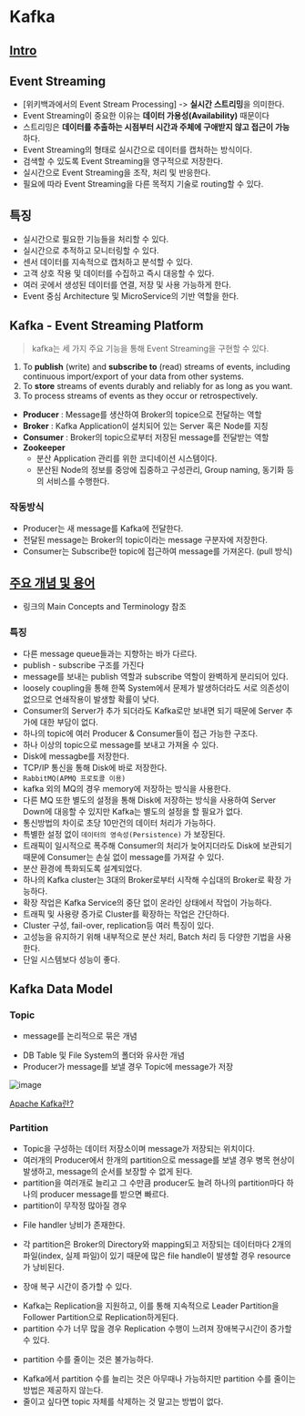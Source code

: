 # Kafka

## [Intro](https://kafka.apache.org/intro)

## Event Streaming

* [위키백과에서의 Event Stream Processing] -> **실시간 스트리밍**을 의미한다.
* Event Streaming이 중요한 이유는 **데이터 가용성(Availability)** 때문이다
* 스트리밍은 **데이터를 추출하는 시점부터 시간과 주체에 구애받지 않고 접근이 가능**하다.
* Event Streaming의 형태로 실시간으로 데이터를 캡처하는 방식이다.
* 검색할 수 있도록 Event Streaming을 영구적으로 저장한다.
* 실시간으로 Event Streaming을 조작, 처리 및 반응한다.
* 필요에 따라 Event Streaming을 다른 목적지 기술로 routing할 수 있다.

## 특징

* 실시간으로 필요한 기능들을 처리할 수 있다.
* 실시간으로 추적하고 모니터링할 수 있다.
* 센서 데이터를 지속적으로 캡처하고 분석할 수 있다.
* 고객 상호 작용 및 데이터를 수집하고 즉시 대응할 수 있다.
* 여러 곳에서 생성된 데이터를 연결, 저장 및 사용 가능하게 한다.
* Event 중심 Architecture 및 MicroService의 기반 역할을 한다.

## Kafka - Event Streaming Platform

> kafka는 세 가지 주요 기능을 통해 Event Streaming을 구현할 수 있다.
1. To **publish** (write) and **subscribe to** (read) streams of events, including continuous import/export of your data from other systems.
2. To **store** streams of events durably and reliably for as long as you want.
3. To process streams of events as they occur or retrospectively.

* **Producer** : Message를 생산하여 Broker의 topice으로 전달하는 역할
* **Broker** : Kafka Application이 설치되어 있는 Server 혹은 Node를 지칭
* **Consumer** : Broker의 topic으로부터 저장된 message를 전달받는 역할
* **Zookeeper**
  * 분산 Application 관리를 위한 코디네이션 시스템이다.
  * 분산된 Node의 정보를 중앙에 집중하고 구성관리, Group naming, 동기화 등의 서비스를 수행한다.

### 작동방식
* Producer는 새 message를 Kafka에 전달한다.
* 전달된 message는 Broker의 topic이라는 message 구분자에 저장한다.
* Consumer는 Subscribe한 topic에 접근하여 message를 가져온다. (pull 방식)

## [주요 개념 및 용어](https://kafka.apache.org/intro)
  * 링크의 Main Concepts and Terminology 참조

### 특징
* 다른 message queue들과는 지향하는 바가 다르다.
* publish - subscribe 구조를 가진다
 * message를 보내는 publish 역할과 subscribe 역할이 완벽하게 분리되어 있다.
 * loosely coupling을 통해 한쪽 System에서 문제가 발생하더라도 서로 의존성이 없으므로 연쇄작용이 발생할 확률이 낮다.
 * Consumer의 Server가 추가 되더라도 Kafka로만 보내면 되기 때문에 Server 추가에 대한 부담이 없다.
 * 하나의 topic에 여러 Producer & Consumer들이 접근 가능한 구조다.
  * 하나 이상의 topic으로 message를 보내고 가져올 수 있다.
* Disk에 messagbe를 저장한다.
 * TCP/IP 통신을 통해 Disk에 바로 저장한다.
  * `RabbitMQ(APMQ 프로토콜 이용)`
  * kafka 외의 MQ의 경우 memory에 저장하는 방식을 사용한다.
  * 다른 MQ 또한 별도의 설정을 통해 Disk에 저장하는 방식을 사용하여 Server Down에 대응할 수 있지만 Kafka는 별도의 설정을 할 필요가 없다.
 * 통신방법의 차이로 초당 10만건의 데이터 처리가 가능하다.
 * 특별한 설정 없이 `데이터의 영속성(Persistence)` 가 보장된다.
 * 트래픽이 일시적으로 폭주해 Consumer의 처리가 늦어지더라도 Disk에 보관되기 때문에 Consumer는 손실 없이 message를 가져갈 수 있다.
* 분산 환경에 특화되도록 설계되었다.
 * 하나의 Kafka cluster는 3대의 Broker로부터 시작해 수십대의 Broker로 확장 가능하다.
 * 확장 작업은 Kafka Service의 중단 없이 온라인 상태에서 작업이 가능하다.
 * 트래픽 및 사용량 증가로 Cluster를 확장하는 작업은 간단하다.
* Cluster 구성, fail-over, replication등 여러 특징이 있다.
 * 고성능을 유지하기 위해 내부적으로 분산 처리, Batch 처리 등 다양한 기법을 사용한다.
 * 단일 시스템보다 성능이 좋다.

## Kafka Data Model

### Topic
* message를 논리적으로 묶은 개념
 - DB Table 및 File System의 폴더와 유사한 개념
 - Producer가 message를 보낼 경우 Topic에 message가 저장

![image](https://user-images.githubusercontent.com/62865808/166153510-934454bc-83ba-4602-b938-e508770b89df.png)

[Apache Kafka란?](https://velog.io/@jaehyeong/Apache-Kafka%EC%95%84%ED%8C%8C%EC%B9%98-%EC%B9%B4%ED%94%84%EC%B9%B4%EB%9E%80-%EB%AC%B4%EC%97%87%EC%9D%B8%EA%B0%80)

### Partition
* Topic을 구성하는 데이터 저장소이며 message가 저장되는 위치이다.
* 여러개의 Producer에서 한개의 partition으로 message를 보낼 경우 병목 현상이 발생하고, message의 순서를 보장할 수 없게 된다.
* partition을 여러개로 늘리고 그 수만큼 producer도 늘려 하나의 partition마다 하나의 producer message를 받으면 빠르다.
* partition이 무작정 많아질 경우
 - File handler 낭비가 존재한다.
  + 각 partition은 Broker의 Directory와 mapping되고 저장되는 데이터마다 2개의 파일(index, 실제 파일)이 있기 때문에 많은 file handle이 발생할 경우 resource가 낭비된다.
 - 장애 복구 시간이 증가할 수 있다.
  + Kafka는 Replication을 지원하고, 이를 통해 지속적으로 Leader Partition을 Follower Partition으로 Replication하게된다.
  + partition 수가 너무 많을 경우 Replication 수행이 느려져 장애복구시간이 증가할 수 있다.
 - partition 수를 줄이는 것은 불가능하다.
  + Kafka에서 partition 수를 늘리는 것은 아무때나 가능하지만 partition 수를 줄이는 방법은 제공하지 않는다.
  + 줄이고 싶다면 topic 자체를 삭제하는 것 말고는 방법이 없다.
